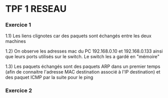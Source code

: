 # TPF 1 RESEAU

### Exercice 1 


1.1) Les liens clignotes car des paquets sont échangés entre les deux machines 

1.2) On observe les adresses mac du PC 192.168.0.10 et 192.168.0.133 ainsi que leurs ports utilisés
sur le switch. Le switch les a gardé en "mémoire"

1.3) Les paquets échangés sont des paquets ARP dans un premier temps (afin de connaitre l'adresse MAC destination associé à l'IP destination)
et des paquet ICMP par la suite pour le ping 

### Exercice 2

